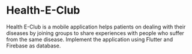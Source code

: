 # Health-E-Club
Health E-Club is a mobile application helps patients on dealing with their diseases by joining groups to share experiences with people who suffer from the same disease. Implement the application using Flutter and Firebase as database.
